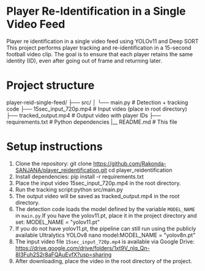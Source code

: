 # Player Re-Identification in a Single Video Feed
Player re identification in a single video feed using YOLOv11 and Deep SORT
This project performs player tracking and re-identification in a 15-second football video clip. The goal is to ensure that each player retains the same identity (ID), even after going out of frame and returning later.
# Project structure
player-reid-single-feed/
├── src/
│ └── main.py # Detection + tracking code
├── 15sec_input_720p.mp4 # Input video (place in root directory)
├── tracked_output.mp4 # Output video with player IDs
├── requirements.txt # Python dependencies
|__ README.md # This file
# Setup instructions

1. Clone the repository:
git clone https://github.com/Rakonda-SANJANA/player_reidentification.git
cd player_reidentification
2. Install dependencies:
pip install -r requirements.txt
3. Place the input video 15sec_input_720p.mp4 in the root directory.
4. Run the tracking script:python src/main.py
5. The output video will be saved as tracked_output.mp4 in the root directory.
6. The detection code loads the model defined by the variable `MODEL_NAME` in `main.py`.If you have the yolov11.pt, place it in the project directory and set:  MODEL_NAME = "yolov11.pt"
7. If you do not have yolov11.pt, the pipeline can still run using the publicly available Ultralytics YOLOv8 nano model:MODEL_NAME = "yolov8n.pt"
8. The input video file `15sec_input_720p.mp4` is available via Google Drive: https://drive.google.com/drive/folders/1xt9V_nlq_Qn-8I3Fuh2S2r8aFQAuEvfX?usp=sharing
9. After downloading, place the video in the root directory of the project.

